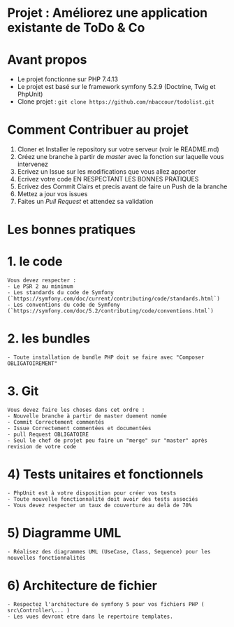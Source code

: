 # Projet : Améliorez une application existante de ToDo & Co


# Avant propos
- Le projet fonctionne sur PHP 7.4.13
- Le projet est basé sur le framework symfony 5.2.9 (Doctrine, Twig et PhpUnit)
- Clone projet : `git clone https://github.com/nbaccour/todolist.git`

# Comment Contribuer au projet

1. Cloner et Installer le repository sur votre serveur (voir le README.md)
2. Créez une branche à partir de *master* avec la fonction sur laquelle vous intervenez
3. Ecrivez un Issue sur les modifications que vous allez apporter
4. Ecrivez votre code EN RESPECTANT LES BONNES PRATIQUES
5. Ecrivez des Commit Clairs et precis avant de faire un Push de la branche
5. Mettez a jour vos issues
5. Faites un *Pull Request* et attendez sa validation

# Les bonnes pratiques 

   #  1. le code
    Vous devez respecter :
    - Le PSR 2 au minimum
    - Les standards du code de Symfony (`https://symfony.com/doc/current/contributing/code/standards.html`)
    - Les conventions du code de Symfony (`https://symfony.com/doc/5.2/contributing/code/conventions.html`)

   # 2. les bundles
    - Toute installation de bundle PHP doit se faire avec "Composer OBLIGATOIREMENT"

   # 3. Git
    Vous devez faire les choses dans cet ordre : 
    - Nouvelle branche à partir de master duement nomée
    - Commit Correctement commentés
    - Issue Correctement commentées et documentées
    - pull Request OBLIGATOIRE
    - Seul le chef de projet peu faire un "merge" sur "master" après revision de votre code

   # 4) Tests unitaires et fonctionnels
    - PhpUnit est à votre disposition pour créer vos tests
    - Toute nouvelle fonctionnalité doit avoir des tests associés
    - Vous devez respecter un taux de couverture au delà de 70%

   # 5) Diagramme UML
    - Réalisez des diagrammes UML (UseCase, Class, Sequence) pour les nouvelles fonctionnalités

   # 6) Architecture de fichier
    - Respectez l'architecture de symfony 5 pour vos fichiers PHP ( src\Controller\... )
    - Les vues devront etre dans le repertoire templates.



